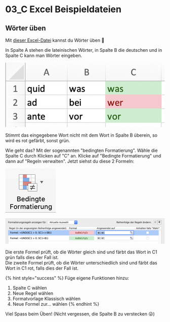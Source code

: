 # 03\_C Excel Beispieldateien

## Wörter üben

Mit [dieser Excel-Datei](https://kszich-my.sharepoint.com/:x:/g/personal/michael_liebich_kszi_ch/ERVC24zCXtJKlHYPTJUCVGcBukkCXYMcDXEKZ0EH5i0mTg?e=yymEN4) kannst du Wörter üben 🎒 

In Spalte A stehen die lateinischen Wörter, in Spalte B die deutschen und in Spalte C kann man Wörter eingeben.

![](.gitbook/assets/bildschirmfoto-2021-01-27-um-08.20.58.png)

Stimmt das eingegebene Wort nicht mit dem Wort in Spalte B überein, so wird es rot gefärbt, sonst grün.

Wie geht das? Mit der sogenannten "bedingten Formatierung". Wähle die Spalte C durch Klicken auf "C" an. Klicke auf "Bedingte Formatierung"  und dann auf "Regeln verwalten". Jetzt siehst du diese 2 Formeln:

![](.gitbook/assets/bildschirmfoto-2021-01-27-um-08.15.47.png)

![](.gitbook/assets/bildschirmfoto-2021-01-27-um-08.17.18.png)

Die erste Formel prüft, ob die Wörter gleich sind und färbt das Wort in C1 grün falls dies der Fall ist.  
Die zweite Formel prüft, ob die Wörter unterschiedlich sind und färbt das Wort in C1 rot, falls dies der Fall ist.

{% hint style="success" %}
Füge eigene Funktionen hinzu:  
1. Spalte C wählen  
2. Neue Regel wählen  
3. Formatvorlage Klassisch wählen  
4. Neue Formel zur... wählen
{% endhint %}

Viel Spass beim Üben! \(Nicht vergessen, die Spalte B zu verstecken 😜\)

